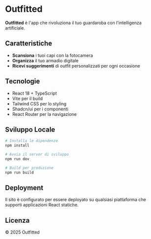 # Outfitted

**Outfitted** è l'app che rivoluziona il tuo guardaroba con l'intelligenza artificiale.

## Caratteristiche

- **Scansiona** i tuoi capi con la fotocamera
- **Organizza** il tuo armadio digitale
- **Ricevi suggerimenti** di outfit personalizzati per ogni occasione

## Tecnologie

- React 18 + TypeScript
- Vite per il build
- Tailwind CSS per lo styling
- Shadcn/ui per i componenti
- React Router per la navigazione

## Sviluppo Locale

```bash
# Installa le dipendenze
npm install

# Avvia il server di sviluppo
npm run dev

# Build per produzione
npm run build
```

## Deployment

Il sito è configurato per essere deployato su qualsiasi piattaforma che supporti applicazioni React statiche.

## Licenza

© 2025 Outfitted